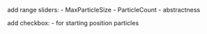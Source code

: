 add range sliders: 
    - MaxParticleSize
    - ParticleCount
    - abstractness

add checkbox: 
    - for starting position particles